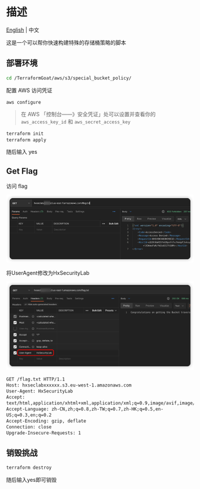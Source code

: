 # 描述

[English](./README.md) | 中文

这是一个可以帮你快速构建特殊的存储桶策略的脚本

## 部署环境

```bash
cd /TerraformGoat/aws/s3/special_bucket_policy/
```

配置 AWS 访问凭证

```shell
aws configure
```

> 在 AWS 「控制台——》安全凭证」处可以设置并查看你的 `aws_access_key_id` 和 `aws_secret_access_key`

```bash
terraform init
terraform apply
```

随后输入 yes

## Get Flag

访问 flag

![image-20220425210155805](../../../images/1653024665.png)

将UserAgent修改为HxSecurityLab

![image-20220425210230286](../../../images/1653024739.png)

```http
GET /flag.txt HTTP/1.1
Host: hxseclabxxxxxx.s3.eu-west-1.amazonaws.com
User-Agent: HxSecurityLab
Accept: text/html,application/xhtml+xml,application/xml;q=0.9,image/avif,image/webp,*/*;q=0.8
Accept-Language: zh-CN,zh;q=0.8,zh-TW;q=0.7,zh-HK;q=0.5,en-US;q=0.3,en;q=0.2
Accept-Encoding: gzip, deflate
Connection: close
Upgrade-Insecure-Requests: 1
```

## 销毁挑战

```bash
terraform destroy
```

随后输入yes即可销毁
